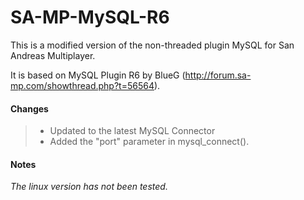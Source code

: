 # SA-MP-MySQL-R6

This is a modified version of the non-threaded plugin MySQL for San Andreas Multiplayer.

It is based on MySQL Plugin R6 by BlueG (http://forum.sa-mp.com/showthread.php?t=56564).

#### Changes 
> - Updated to the latest MySQL Connector
> - Added the "port" parameter in mysql_connect().

#### Notes
*The linux version has not been tested.*

